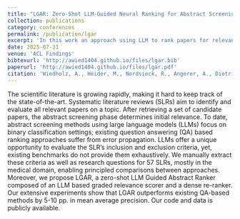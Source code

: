 ```yaml
---
title: "LGAR: Zero-Shot LLM-Guided Neural Ranking for Abstract Screening in Systematic Literature Reviews"
collection: publications
category: conferences
permalink: /publication/lgar
excerpt: 'In this work an approach using LLM to rank papers for relevance to a research question for Systematic Literature Reviews is presented.'
date: 2025-07-31
venue: 'ACL Findings'
bibtexurl: 'http://awied1404.github.io/files/lgar.bib'
paperurl: 'http://awied1404.github.io/files/lgar.pdf'
citation: 'Wiedholz, A., Heider, M., Nordsieck, R., Angerer, A., Dietrich, S. and Hähner, J. (2021). CAD-based Grasp and Motion Planning for Process Automation in Fused Deposition Modelling. In Proceedings of the 18th International Conference on Informatics in Control, Automation and Robotics - ICINCO; ISBN 978-989-758-522-7; ISSN 2184-2809, SciTePress, pages 450-458. DOI: 10.5220/0010571204500458'
---
```

The scientific literature is growing rapidly, making it hard to keep track of the state-of-the-art. Systematic literature reviews (SLRs) aim to identify and evaluate all relevant papers on a topic. After retrieving a set of candidate papers, the abstract screening phase determines initial relevance. To date, abstract screening methods using large language models (LLMs) focus on binary classification settings; existing question answering (QA) based ranking approaches suffer from error propagation. LLMs offer a unique opportunity to evaluate the SLR’s inclusion and exclusion criteria, yet, existing benchmarks do not provide them exhaustively. We manually extract these criteria as well as research questions for 57 SLRs, mostly in the medical domain, enabling principled comparisons between approaches. Moreover, we propose LGAR, a zero-shot LLM Guided Abstract Ranker composed of an LLM based graded relevance scorer and a dense re-ranker. Our extensive experiments show that LGAR outperforms existing QA-based methods by 5-10 pp. in mean average precision. Our code and data is publicly available.
